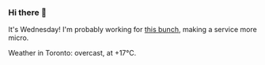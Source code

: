 ### Hi there :wave:

It's Wednesday! I'm probably working for [this bunch](https://github.com/kohofinancial), making a service more micro.

Weather in Toronto: overcast, at +17°C.
